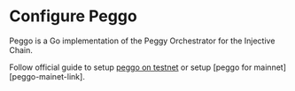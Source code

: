 # Configure Peggo

Peggo is a Go implementation of the Peggy Orchestrator for the Injective Chain.

Follow official guide to setup [peggo on testnet][peggo-testnet-link] or setup [peggo for mainnet][peggo-mainet-link].

[peggo-mainnet-link]: https://docs.injective.network/guides/mainnet/peggo.html
[peggo-testnet-link]: https://docs.injective.network/guides/testnet/peggo.html
